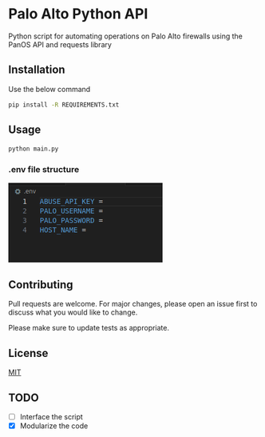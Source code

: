 # Palo Alto Python API 

Python script for automating operations on Palo Alto firewalls using the PanOS API and requests library

## Installation

Use the below command

```bash
pip install -R REQUIREMENTS.txt
```

## Usage

```python
python main.py
```

### .env file structure

![alt text](res/env-structure.png)

## Contributing

Pull requests are welcome. For major changes, please open an issue first
to discuss what you would like to change.

Please make sure to update tests as appropriate.

## License

[MIT](https://choosealicense.com/licenses/mit/)

## TODO  

- [ ] Interface the script  
- [x] Modularize the code  

